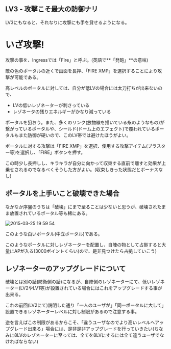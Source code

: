 ## LV3 - 攻撃こそ最大の防御ナリ

LV3にもなると、それなりに攻撃にも手を貸せるようになる。

# いざ攻撃!

攻撃の事を、Ingressでは「Fire」と呼ぶ。(英語で**「発砲」**の意味)

敵の色のポータルの近くで画面を長押、「FIRE XMP」を選択することにより攻撃が可能である。

高レベルのポータルに対しては、自分が低LVの場合には太刀打ちが出来ないので、

* LVの低いレゾネーターが刺さっている
* レゾネータの残りエネルギーがかなり減っている

ポータルを狙おう。また、多くのリンク(放物線を描いている糸のようなもの)が繋がっているポータルや、シールド(ドーム上のエフェクト)で覆われているポータルもまた防御が硬いので、このLV帯では避けたほうがよい。

ポータルに対する攻撃は「FIRE XMP」を選択、使用する攻撃アイテム(ブラスター等)を選択し、「FIRE」ボタンを押す。

この時少し長押しし、キラキラが自分に向かって収束する直前で離すと効果が上乗せされるのでなるべくそうした方がよい。(収束しきった状態だとボーナスなし)

## ポータルを上手いこと破壊できた場合

なかなか序盤のうちは「破壊」にまで至ることは少ないと思うが、破壊されたまま放置されているポータル等も稀にある。

![2015-03-25 19 59 54](https://cloud.githubusercontent.com/assets/3695092/6823236/8576d7da-d329-11e4-9d4c-1c56fd871d61.png)

このような白いポータル(中立ポータル)である。

このようなポータルに対しレゾネーターを配置し、自陣の物として占拠すると大量にAPが入る(3000ポイントくらい)ので、是非見つけたら占拠していこう)

## レゾネーターのアップグレードについて

破壊とは別の話(防衛側の話)になるが、自陣側のレゾネーターにて、低いレゾネーター(LV2やLV1等)が設置されている場合にはこれをアップグレードする事が出来る。

これの前回(LV2にて)説明した通り「一人のユーザが」「同一ポータルに大して」設置できるレゾネーターレベルに対し制限があるので注意する事。

逆を言えばこの制限があるからこそ、「違うユーザなのでより高いレベルへアップグレード出来る」場合には、是非是非アップグレードを行っていきたい(ちなみに8LVのレゾネーターに至っては、全てを8LVにするには全て違うユーザでなければならない)
